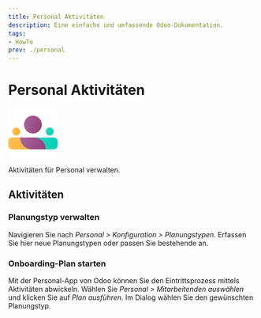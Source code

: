 ```yaml
---
title: Personal Aktivitäten
description: Eine einfache und umfassende Odoo-Dokumentation.
tags:
- HowTo
prev: ./personal
---
```

# Personal Aktivitäten
![icons_odoo_hr](attachments/icons_odoo_hr.png)

Aktivitäten für Personal verwalten.

## Aktivitäten

### Planungstyp verwalten

Navigieren Sie nach *Personal > Konfiguration > Planungstypen*. Erfassen Sie hier neue Planungstypen oder passen Sie bestehende an.

### Onboarding-Plan starten

Mit der Personal-App von Odoo können Sie den Eintrittsprozess mittels Aktivitäten abwickeln. Wählen Sie *Personal > Mitarbeitenden auswählen* und klicken Sie auf *Plan ausführen*. Im Dialog wählen Sie den gewünschten Planungstyp.